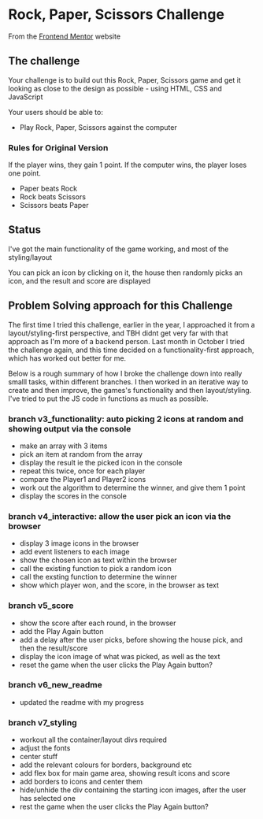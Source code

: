 # Rock, Paper, Scissors Challenge

From the [Frontend Mentor](https://www.frontendmentor.io) website

## The challenge

Your challenge is to build out this Rock, Paper, Scissors game and get it looking as close to the design as possible - using HTML, CSS and JavaScript

Your users should be able to:
- Play Rock, Paper, Scissors against the computer

### Rules for Original Version

If the player wins, they gain 1 point. If the computer wins, the player loses one point.

- Paper beats Rock
- Rock beats Scissors
- Scissors beats Paper

## Status
I've got the main functionality of the game working, and most of the styling/layout

You can pick an icon by clicking on it, the house then randomly picks an icon, and the result and score are displayed

## Problem Solving approach for this Challenge
The first time I tried this challenge, earlier in the year, I approached it from a layout/styling-first perspective, and TBH didnt get very far with that approach as I'm more of a backend person. Last month in October I tried the challenge again, and this time decided on a functionality-first approach, which has worked out better for me. 

Below is a rough summary of how I broke the challenge down into really smalll tasks, within different branches. I then worked in an iterative way to create and then improve, the games's functionality and then layout/styling. I've tried to put the JS code in functions as much as possible.

### branch v3_functionality: auto picking 2 icons at random and showing output via the console
- make an array with 3 items
- pick an item at random from the array
- display the result ie the picked icon in the console
- repeat this twice, once for each player
- compare the Player1 and Player2 icons
- work out the algorithm to determine the winner, and give them 1 point
- display the scores in the console
<!-- add image of what game/output looked like at thsi stage  -->

### branch v4_interactive: allow the user pick an icon via the browser
- display 3 image icons in the browser
- add event listeners to each image
- show the chosen icon as text within the browser
- call the existing function to pick a random icon
- call the exsting function to determine the winner
- show which player won, and the score, in the browser as text
<!-- add image of what game/output looked like at thsi stage  -->

### branch v5_score
- show the score after each round, in the browser
- add the Play Again button
- add a delay after the user picks, before showing the house pick, and then the result/score
- display the icon image of what was picked, as well as the text
- reset the game when the user clicks the Play Again button?
<!-- add image of what game/output looked like at thsi stage  -->

### branch v6_new_readme
- updated the readme with my progress

### branch v7_styling
- workout all the container/layout divs required
- adjust the fonts
- center stuff
- add the relevant colours for borders, background etc
- add flex box for main game area, showing result icons and score
- add borders to icons and center them
- hide/unhide the div containing the starting icon images, after the user has selected one
- rest the game when the user clicks the Play Again button?
<!-- add image of what game/output looked like at thsi stage  -->

